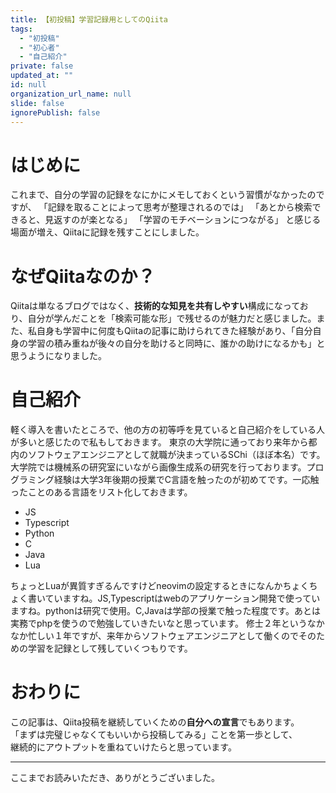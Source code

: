 ```yaml
---
title: 【初投稿】学習記録用としてのQiita
tags:
  - "初投稿"
  - "初心者"
  - "自己紹介"
private: false
updated_at: ""
id: null
organization_url_name: null
slide: false
ignorePublish: false
---
```


# はじめに

これまで、自分の学習の記録をなにかにメモしておくという習慣がなかったのですが、
「記録を取ることによって思考が整理されるのでは」
「あとから検索できると、見返すのが楽となる」
「学習のモチベーションにつながる」
と感じる場面が増え、Qiitaに記録を残すことにしました。

# なぜQiitaなのか？

Qiitaは単なるブログではなく、**技術的な知見を共有しやすい**構成になっており、自分が学んだことを「検索可能な形」で残せるのが魅力だと感じました。また、私自身も学習中に何度もQiitaの記事に助けられてきた経験があり、「自分自身の学習の積み重ねが後々の自分を助けると同時に、誰かの助けになるかも」と思うようになりました。

# 自己紹介

軽く導入を書いたところで、他の方の初等呼を見ていると自己紹介をしている人が多いと感じたので私もしておきます。
東京の大学院に通っており来年から都内のソフトウェアエンジニアとして就職が決まっているSChi（ほぼ本名）です。
大学院では機械系の研究室にいながら画像生成系の研究を行っております。プログラミング経験は大学3年後期の授業でC言語を触ったのが初めてです。一応触ったことのある言語をリスト化しておきます。

- JS
- Typescript
- Python
- C
- Java
- Lua

ちょっとLuaが異質すぎるんですけどneovimの設定するときになんかちょくちょく書いていますね。JS,Typescriptはwebのアプリケーション開発で使っていますね。pythonは研究で使用。C,Javaは学部の授業で触った程度です。あとは実務でphpを使うので勉強していきたいなと思っています。
修士２年というなかなか忙しい１年ですが、来年からソフトウェアエンジニアとして働くのでそのための学習を記録として残していくつもりです。

# おわりに

この記事は、Qiita投稿を継続していくための**自分への宣言**でもあります。  
「まずは完璧じゃなくてもいいから投稿してみる」ことを第一歩として、  
継続的にアウトプットを重ねていけたらと思っています。

---

ここまでお読みいただき、ありがとうございました。
